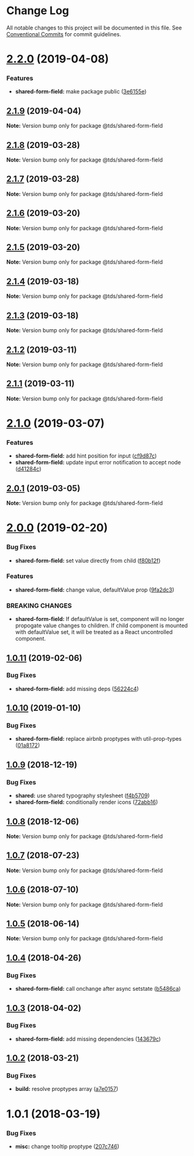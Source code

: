 # Change Log

All notable changes to this project will be documented in this file.
See [Conventional Commits](https://conventionalcommits.org) for commit guidelines.

# [2.2.0](https://github.com/telus/tds/compare/@tds/shared-form-field@2.1.9...@tds/shared-form-field@2.2.0) (2019-04-08)


### Features

* **shared-form-field:** make package public ([3e6155e](https://github.com/telus/tds/commit/3e6155e))





## [2.1.9](https://github.com/telus/tds-core/compare/@tds/shared-form-field@2.1.8...@tds/shared-form-field@2.1.9) (2019-04-04)

**Note:** Version bump only for package @tds/shared-form-field

## [2.1.8](https://github.com/telus/tds-core/compare/@tds/shared-form-field@2.1.7...@tds/shared-form-field@2.1.8) (2019-03-28)

**Note:** Version bump only for package @tds/shared-form-field

## [2.1.7](https://github.com/telus/tds-core/compare/@tds/shared-form-field@2.1.6...@tds/shared-form-field@2.1.7) (2019-03-28)

**Note:** Version bump only for package @tds/shared-form-field

## [2.1.6](https://github.com/telus/tds-core/compare/@tds/shared-form-field@2.1.5...@tds/shared-form-field@2.1.6) (2019-03-20)

**Note:** Version bump only for package @tds/shared-form-field

## [2.1.5](https://github.com/telus/tds-core/compare/@tds/shared-form-field@2.1.4...@tds/shared-form-field@2.1.5) (2019-03-20)

**Note:** Version bump only for package @tds/shared-form-field

## [2.1.4](https://github.com/telus/tds-core/compare/@tds/shared-form-field@2.1.3...@tds/shared-form-field@2.1.4) (2019-03-18)

**Note:** Version bump only for package @tds/shared-form-field

## [2.1.3](https://github.com/telus/tds-core/compare/@tds/shared-form-field@2.1.2...@tds/shared-form-field@2.1.3) (2019-03-18)

**Note:** Version bump only for package @tds/shared-form-field

## [2.1.2](https://github.com/telus/tds-core/compare/@tds/shared-form-field@2.1.1...@tds/shared-form-field@2.1.2) (2019-03-11)

**Note:** Version bump only for package @tds/shared-form-field

## [2.1.1](https://github.com/telus/tds-core/compare/@tds/shared-form-field@2.1.0...@tds/shared-form-field@2.1.1) (2019-03-11)

**Note:** Version bump only for package @tds/shared-form-field

# [2.1.0](https://github.com/telus/tds-core/compare/@tds/shared-form-field@2.0.1...@tds/shared-form-field@2.1.0) (2019-03-07)

### Features

- **shared-form-field:** add hint position for input ([cf9d87c](https://github.com/telus/tds-core/commit/cf9d87c))
- **shared-form-field:** update input error notification to accept node ([d41284c](https://github.com/telus/tds-core/commit/d41284c))

## [2.0.1](https://github.com/telus/tds-core/compare/@tds/shared-form-field@2.0.0...@tds/shared-form-field@2.0.1) (2019-03-05)

**Note:** Version bump only for package @tds/shared-form-field

# [2.0.0](https://github.com/telus/tds-core/compare/@tds/shared-form-field@1.0.11...@tds/shared-form-field@2.0.0) (2019-02-20)

### Bug Fixes

- **shared-form-field:** set value directly from child ([f80b12f](https://github.com/telus/tds-core/commit/f80b12f))

### Features

- **shared-form-field:** change value, defaultValue prop ([9fa2dc3](https://github.com/telus/tds-core/commit/9fa2dc3))

### BREAKING CHANGES

- **shared-form-field:** If defaultValue is set, component will no longer propogate value changes to
  children. If child component is mounted with defaultValue set, it will be treated as a React
  uncontrolled component.

## [1.0.11](https://github.com/telus/tds-core/compare/@tds/shared-form-field@1.0.10...@tds/shared-form-field@1.0.11) (2019-02-06)

### Bug Fixes

- **shared-form-field:** add missing deps ([56224c4](https://github.com/telus/tds-core/commit/56224c4))

## [1.0.10](https://github.com/telus/tds-core/compare/@tds/shared-form-field@1.0.9...@tds/shared-form-field@1.0.10) (2019-01-10)

### Bug Fixes

- **shared-form-field:** replace airbnb proptypes with util-prop-types ([01a8172](https://github.com/telus/tds-core/commit/01a8172))

<a name="1.0.9"></a>

## [1.0.9](https://github.com/telus/tds-core/compare/@tds/shared-form-field@1.0.8...@tds/shared-form-field@1.0.9) (2018-12-19)

### Bug Fixes

- **shared:** use shared typography stylesheet ([f4b5709](https://github.com/telus/tds-core/commit/f4b5709))
- **shared-form-field:** conditionally render icons ([72abb16](https://github.com/telus/tds-core/commit/72abb16))

<a name="1.0.8"></a>

## [1.0.8](https://github.com/telus/tds-core/compare/@tds/shared-form-field@1.0.7...@tds/shared-form-field@1.0.8) (2018-12-06)

**Note:** Version bump only for package @tds/shared-form-field

<a name="1.0.7"></a>

## [1.0.7](https://github.com/telus/tds-core/compare/@tds/shared-form-field@1.0.6...@tds/shared-form-field@1.0.7) (2018-07-23)

**Note:** Version bump only for package @tds/shared-form-field

<a name="1.0.6"></a>

## [1.0.6](https://github.com/telus/tds-core/compare/@tds/shared-form-field@1.0.5...@tds/shared-form-field@1.0.6) (2018-07-10)

**Note:** Version bump only for package @tds/shared-form-field

<a name="1.0.5"></a>

## [1.0.5](https://github.com/telusdigital/tds-core/compare/@tds/shared-form-field@1.0.4...@tds/shared-form-field@1.0.5) (2018-06-14)

**Note:** Version bump only for package @tds/shared-form-field

<a name="1.0.4"></a>

## [1.0.4](https://github.com/telusdigital/tds-core/compare/@tds/shared-form-field@1.0.3...@tds/shared-form-field@1.0.4) (2018-04-26)

### Bug Fixes

- **shared-form-field:** call onchange after async setstate ([b5486ca](https://github.com/telusdigital/tds-core/commit/b5486ca))

<a name="1.0.3"></a>

## [1.0.3](https://github.com/telusdigital/tds/compare/@tds/shared-form-field@1.0.2...@tds/shared-form-field@1.0.3) (2018-04-02)

### Bug Fixes

- **shared-form-field:** add missing dependencies ([143679c](https://github.com/telusdigital/tds/commit/143679c))

<a name="1.0.2"></a>

## [1.0.2](https://github.com/telusdigital/tds/compare/@tds/shared-form-field@1.0.1...@tds/shared-form-field@1.0.2) (2018-03-21)

### Bug Fixes

- **build:** resolve proptypes array ([a7e0157](https://github.com/telusdigital/tds/commit/a7e0157))

<a name="1.0.1"></a>

# 1.0.1 (2018-03-19)

### Bug Fixes

- **misc:** change tooltip proptype ([207c746](https://github.com/telusdigital/tds/commit/207c746))
